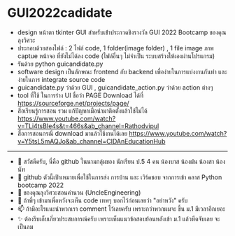 # GUI2022cadidate
- design หน้าตา tkinter GUI สำหรับเข้่าประกวดชิงรางวัล GUI 2022 Bootcamp ของคุณลุงวิศวะ
- ประกอบด้วยสองไฟล์ : 2 ไฟล์ code, 1 folder(image folder) , 1 file image ภาพ captue หน้าจอ ที่ยังไม่ได้ลง code (ไฟล์อื่นๆ ไม่จำเป็น ระบบสร้างให้เองผ่านโปรแกรม)
- รันด้วย python guicandidate.py
- software design เป็นลักษณะ frontend กับ backend เพื่อง่ายในการแบ่งงานกันทำ และง่ายในการ integrate source code
- guicandidate.py ว่าด้วย GUI , guicandidate_action.py ว่าด้วย action ต่างๆ
- tool ที่ใช้ ในการร่าง UI ชื่อว่า PAGE Download ได้ที่ https://sourceforge.net/projects/page/ 
- สิ่อเรียนรู้การสอน รวม แก้ปัญหาเมือนำมาติดตั้งแล้วใช้ไม่ได้ https://www.youtube.com/watch?v=TLi4tsBIe4s&t=466s&ab_channel=Rathodvipul
- สื่อการสอนกรณี download มาแล้วใช้งานได้เลย https://www.youtube.com/watch?v=Y5tsL5mAQJo&ab_channel=CIDAnEducationHub




-----------------------------------------------------------------------------------
- 👋 สวัสดีครับ, นี่คือ github ในนามกลุ่มของ นักเรียน ป.5 4 คน น้องบาส น้องฝน น้องสา น้องนัท
- 👀 github ตัวนี้เป้าเหมายเพื่อใช้ในการส่ง การบ้าน และ เวิร์คชอบ จากการเข้า คลาส Python bootcamp 2022 
- 🌱 ของคุณลุงวิศวะสอนคำนวน (UncleEngineering)
- 💞️ ถ้าพี่ๆ เข้ามาเพื่อหวังจะเห็น code เทพๆ บอกไว้ก่อนเลยว่า "อย่าหวัง" ครับ 
- 📫 ถ้ามีอะไรแนะนำพวกเรา comment ไว้เลยครับ เพราะกว่าพวกผมจะ ขึ้น ม.1 มีเวลาอีกเยอะ
- ✨ ต้องรีบเก็บเกี่ยวประสบการณ์ครับ เพราะเห็นแนวข้อสอบย้อนหลังเข้า ม.1 แล้วหืดจับเลย จะเป็นลม

<!---
BasFonSaNut/BasFonSaNut is a ✨ special ✨ repository because its `README.md` (this file) appears on your GitHub profile.
You can click the Preview link to take a look at your changes.
--->
